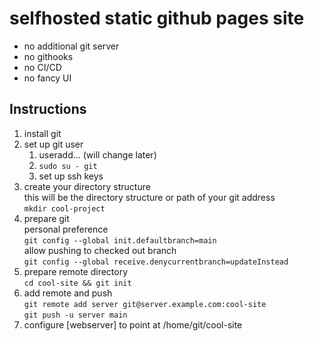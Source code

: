 # selfhosted static github pages site

- no additional git server
- no githooks
- no CI/CD
- no fancy UI

## Instructions
1. install git
2. set up git user
    1. useradd... (will change later)
    2. `sudo su - git`
    3. set up ssh keys
3. create your directory structure  
  this will be the directory structure or path of your git address  
  `mkdir cool-project`
4. prepare git  
   personal preference  
   `git config --global init.defaultbranch=main`  
   allow pushing to checked out branch  
   `git config --global receive.denycurrentbranch=updateInstead`
5. prepare remote directory  
   `cd cool-site && git init`
6. add remote and push  
   `git remote add server git@server.example.com:cool-site`  
   `git push -u server main`
7. configure [webserver] to point at /home/git/cool-site
